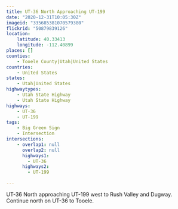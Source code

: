 ```yaml
---
title: UT-36 North Approaching UT-199
date: "2020-12-31T10:05:30Z"
imageid: "335685381070579380"
flickrid: "50879839126"
location:
    latitude: 40.33413
    longitude: -112.40899
places: []
counties:
    - Tooele County|Utah|United States
countries:
    - United States
states:
    - Utah|United States
highwaytypes:
    - Utah State Highway
    - Utah State Highway
highways:
    - UT-36
    - UT-199
tags:
    - Big Green Sign
    - Intersection
intersections:
    - overlap1: null
      overlap2: null
      highways1:
        - UT-36
      highways2:
        - UT-199

---
```

UT-36 North approaching UT-199 west to Rush Valley and Dugway.  Continue north on UT-36 to Tooele.